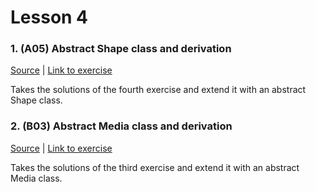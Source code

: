 # Lesson 4

### 1. (A05) Abstract Shape class and derivation
[Source](./A05_abstract_shapes/) | [Link to exercise](http://fsr.github.io/csharp-lessons/exercises/A05_abstract_shapes.html)

Takes the solutions of the fourth exercise and extend it with an abstract Shape class.

### 2. (B03) Abstract Media class and derivation
[Source](./B03_abstract_media/) | [Link to exercise](http://fsr.github.io/csharp-lessons/exercises/B03_abstract_media.html)

Takes the solutions of the third exercise and extend it with an abstract Media class.